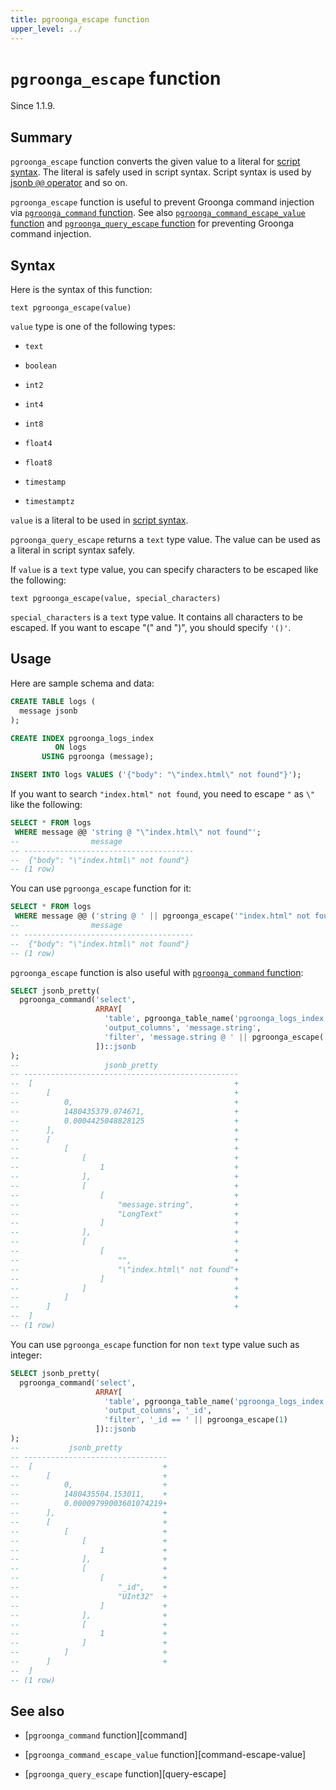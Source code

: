 ```yaml
---
title: pgroonga_escape function
upper_level: ../
---
```


# `pgroonga_escape` function

Since 1.1.9.

## Summary

`pgroonga_escape` function converts the given value to a literal for [script syntax](http://groonga.org/docs/reference/grn_expr/script_syntax.html). The literal is safely used in script syntax. Script syntax is used by [jsonb `@@` operator](../operators/jsonb-query.html) and so on.

`pgroonga_escape` function is useful to prevent Groonga command injection via [`pgroonga_command` function](pgroonga-command.html). See also [`pgroonga_command_escape_value` function](pgroonga-command-escape-value.html) and [`pgroonga_query_escape` function](pgroonga-query-escape.html) for preventing Groonga command injection.

## Syntax

Here is the syntax of this function:

```text
text pgroonga_escape(value)
```

`value` type is one of the following types:

  * `text`

  * `boolean`

  * `int2`

  * `int4`

  * `int8`

  * `float4`

  * `float8`

  * `timestamp`

  * `timestamptz`

`value` is a literal to be used in [script syntax](http://groonga.org/docs/reference/grn_expr/script_syntax.html).

`pgroonga_query_escape` returns a `text` type value. The value can be used as a literal in script syntax safely.

If `value` is a `text` type value, you can specify characters to be escaped like the following:

```text
text pgroonga_escape(value, special_characters)
```

`special_characters` is a `text` type value. It contains all characters to be escaped. If you want to escape "(" and ")", you should specify `'()'`.

## Usage

Here are sample schema and data:

```sql
CREATE TABLE logs (
  message jsonb
);

CREATE INDEX pgroonga_logs_index
          ON logs
       USING pgroonga (message);

INSERT INTO logs VALUES ('{"body": "\"index.html\" not found"}');
```

If you want to search `"index.html" not found`, you need to escape `"` as `\"` like the following:

```sql
SELECT * FROM logs
 WHERE message @@ 'string @ "\"index.html\" not found"';
--                message                
-- --------------------------------------
--  {"body": "\"index.html\" not found"}
-- (1 row)
```

You can use `pgroonga_escape` function for it:

```sql
SELECT * FROM logs
 WHERE message @@ ('string @ ' || pgroonga_escape('"index.html" not found'));
--                message                
-- --------------------------------------
--  {"body": "\"index.html\" not found"}
-- (1 row)
```

`pgroonga_escape` function is also useful with [`pgroonga_command` function](pgroonga-command.html):

```sql
SELECT jsonb_pretty(
  pgroonga_command('select',
                   ARRAY[
                     'table', pgroonga_table_name('pgroonga_logs_index'),
                     'output_columns', 'message.string',
                     'filter', 'message.string @ ' || pgroonga_escape('"index.html" not found')
                   ])::jsonb
);
--                   jsonb_pretty                  
-- ------------------------------------------------
--  [                                             +
--      [                                         +
--          0,                                    +
--          1480435379.074671,                    +
--          0.0004425048828125                    +
--      ],                                        +
--      [                                         +
--          [                                     +
--              [                                 +
--                  1                             +
--              ],                                +
--              [                                 +
--                  [                             +
--                      "message.string",         +
--                      "LongText"                +
--                  ]                             +
--              ],                                +
--              [                                 +
--                  [                             +
--                      "",                       +
--                      "\"index.html\" not found"+
--                  ]                             +
--              ]                                 +
--          ]                                     +
--      ]                                         +
--  ]
-- (1 row)
```

You can use `pgroonga_escape` function for non `text` type value such as integer:

```sql
SELECT jsonb_pretty(
  pgroonga_command('select',
                   ARRAY[
                     'table', pgroonga_table_name('pgroonga_logs_index'),
                     'output_columns', '_id',
                     'filter', '_id == ' || pgroonga_escape(1)
                   ])::jsonb
);
--           jsonb_pretty          
-- --------------------------------
--  [                             +
--      [                         +
--          0,                    +
--          1480435504.153011,    +
--          0.00009799003601074219+
--      ],                        +
--      [                         +
--          [                     +
--              [                 +
--                  1             +
--              ],                +
--              [                 +
--                  [             +
--                      "_id",    +
--                      "UInt32"  +
--                  ]             +
--              ],                +
--              [                 +
--                  1             +
--              ]                 +
--          ]                     +
--      ]                         +
--  ]
-- (1 row)
```

## See also

  * [`pgroonga_command` function][command]

  * [`pgroonga_command_escape_value` function][command-escape-value]

  * [`pgroonga_query_escape` function][query-escape]
